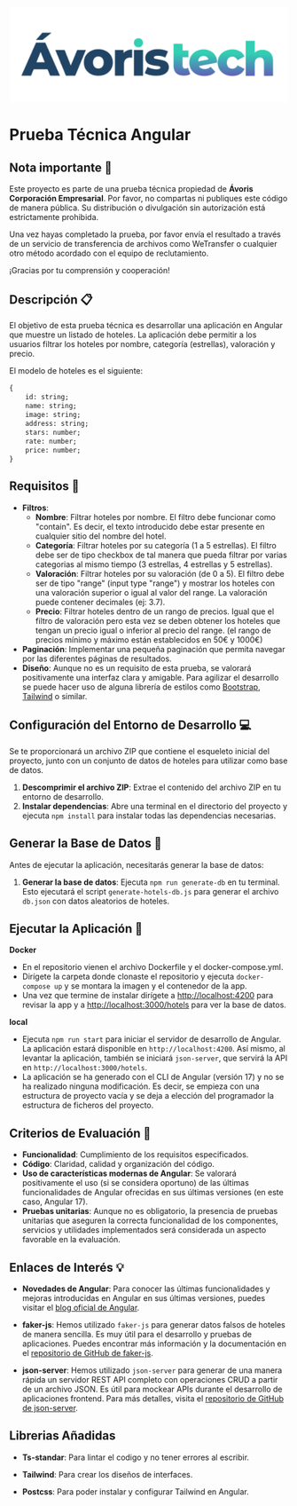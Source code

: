 <p align="center">
  <img src="src/assets/logo.png" alt="Ávoristech" /><br />
</p>

# Prueba Técnica Angular 

## Nota importante 🚨

Este proyecto es parte de una prueba técnica propiedad de **Ávoris Corporación Empresarial**. Por favor, no compartas ni publiques este código de manera pública. Su distribución o divulgación sin autorización está estrictamente prohibida.

Una vez hayas completado la prueba, por favor envía el resultado a través de un servicio de transferencia de archivos como WeTransfer o cualquier otro método acordado con el equipo de reclutamiento.

¡Gracias por tu comprensión y cooperación!

## Descripción 📋

El objetivo de esta prueba técnica es desarrollar una aplicación en Angular que muestre un listado de hoteles. La aplicación debe permitir a los usuarios filtrar los hoteles por nombre, categoría (estrellas), valoración y precio.

El modelo de hoteles es el siguiente:
```
{ 
    id: string;
    name: string;
    image: string;
    address: string;
    stars: number;
    rate: number;
    price: number;
}
```

## Requisitos 🎯

- **Filtros**: 
  - **Nombre**: Filtrar hoteles por nombre. El filtro debe funcionar como "contain". Es decir, el texto introducido debe estar presente en cualquier sitio del nombre del hotel.
  - **Categoría**: Filtrar hoteles por su categoría (1 a 5 estrellas). El filtro debe ser de tipo checkbox de tal manera que pueda filtrar por varias categorias al mismo tiempo (3 estrellas, 4 estrellas y 5 estrellas).
  - **Valoración**: Filtrar hoteles por su valoración (de 0 a 5). El filtro debe ser de tipo "range" (input type "range") y mostrar los hoteles con una valoración superior o igual al valor del range. La valoración puede contener decimales (ej: 3.7).
  - **Precio**: Filtrar hoteles dentro de un rango de precios. Igual que el filtro de valoración pero esta vez se deben obtener los hoteles que tengan un precio igual o inferior al precio del range. (el rango de precios mínimo y máximo están establecidos en 50€ y 1000€)
- **Paginación**: Implementar una pequeña paginación que permita navegar por las diferentes páginas de resultados.
- **Diseño**: Aunque no es un requisito de esta prueba, se valorará positivamente una interfaz clara y amigable. Para agilizar el desarrollo se puede hacer uso de alguna librería de estilos como [Bootstrap](https://getbootstrap.com/), [Tailwind](https://tailwindcss.com/) o similar.

## Configuración del Entorno de Desarrollo 💻

Se te proporcionará un archivo ZIP que contiene el esqueleto inicial del proyecto, junto con un conjunto de datos de hoteles para utilizar como base de datos.

1. **Descomprimir el archivo ZIP**: Extrae el contenido del archivo ZIP en tu entorno de desarrollo.
2. **Instalar dependencias**: Abre una terminal en el directorio del proyecto y ejecuta `npm install` para instalar todas las dependencias necesarias.

## Generar la Base de Datos 🏃

Antes de ejecutar la aplicación, necesitarás generar la base de datos:

1. **Generar la base de datos**: Ejecuta `npm run generate-db` en tu terminal. Esto ejecutará el script `generate-hotels-db.js` para generar el archivo `db.json` con datos aleatorios de hoteles.

## Ejecutar la Aplicación 🚀

**Docker**

- En el repositorio vienen el archivo Dockerfile y el docker-compose.yml.
- Dirígete la carpeta donde clonaste el repositorio y ejecuta `docker-compose up` y se montara la imagen y el contenedor de la app. 
- Una vez que termine de instalar dirígete a <http://localhost:4200> para revisar la app y a <http://localhost:3000/hotels> para ver la base de datos.

**local**

- Ejecuta `npm run start` para iniciar el servidor de desarrollo de Angular. La aplicación estará disponible en `http://localhost:4200`. Así mismo, al levantar la aplicación, también se iniciará `json-server`, que servirá la API en `http://localhost:3000/hotels`.
- La aplicación se ha generado con el CLI de Angular (versión 17) y no se ha realizado ninguna modificación. Es decir, se empieza con una estructura de proyecto vacía y se deja a elección del programador la estructura de ficheros del proyecto. 

## Criterios de Evaluación 🔎

- **Funcionalidad**: Cumplimiento de los requisitos especificados.
- **Código**: Claridad, calidad y organización del código.
- **Uso de características modernas de Angular**: Se valorará positivamente el uso  (si se considera oportuno) de las últimas funcionalidades de Angular ofrecidas en sus últimas versiones (en este caso, Angular 17).
- **Pruebas unitarias**: Aunque no es obligatorio, la presencia de pruebas unitarias que aseguren la correcta funcionalidad de los componentes, servicios y utilidades implementados será considerada un aspecto favorable en la evaluación.

## Enlaces de Interés 💡

- **Novedades de Angular**: Para conocer las últimas funcionalidades y mejoras introducidas en Angular en sus últimas versiones, puedes visitar el [blog oficial de Angular](https://blog.angular.io/).

- **faker-js**: Hemos utilizado `faker-js` para generar datos falsos de hoteles de manera sencilla. Es muy útil para el desarrollo y pruebas de aplicaciones. Puedes encontrar más información y la documentación en el [repositorio de GitHub de faker-js](https://github.com/faker-js/faker).

- **json-server**: Hemos utilizado `json-server` para generar de una manera rápida un servidor REST API completo con operaciones CRUD a partir de un archivo JSON. Es útil para mockear APIs durante el desarrollo de aplicaciones frontend. Para más detalles, visita el [repositorio de GitHub de json-server](https://github.com/typicode/json-server).

## Librerias Añadidas

- **Ts-standar**: Para lintar el codigo y no tener errores al escribir.

- **Tailwind**: Para crear los diseños de interfaces.

- **Postcss**: Para poder instalar y configurar Tailwind en Angular.